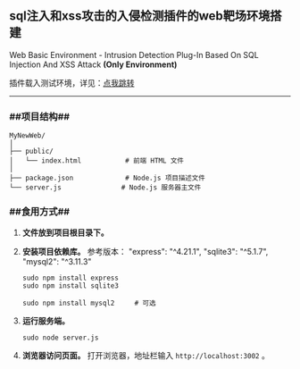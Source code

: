 ## sql注入和xss攻击的入侵检测插件的web靶场环境搭建

Web Basic Environment - Intrusion Detection Plug-In Based On SQL Injection And XSS Attack **(Only Environment)**

插件载入测试环境，详见：[点我跳转](https://github.com/nikoni233/scripts/tree/main/Web_Basic_Environment_-_Injection_Detection_Plug-In_Based_On_SQL_Injection_And_XSS_Attack)



---

### ##项目结构##

```
MyNewWeb/
│
├── public/
│   └── index.html           # 前端 HTML 文件
│
├── package.json             # Node.js 项目描述文件
└── server.js               # Node.js 服务器主文件

```



### ##食用方式##

1. **文件放到项目根目录下。**

2. **安装项目依赖库。**
	参考版本：
	"express": "^4.21.1",
	"sqlite3": "^5.1.7",
	"mysql2": "^3.11.3"

	```shell
	sudo npm install express
	sudo npm install sqlite3
	
	sudo npm install mysql2		# 可选
	```

3. **运行服务端。**

	```shell
	sudo node server.js
	```

4. **浏览器访问页面。**
	打开浏览器，地址栏输入 `http://localhost:3002` 。